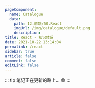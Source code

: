 ```yaml
---
pageComponent: 
  name: Catalogue
  data: 
    path: 12.前端/50.React
    imgUrl: /img/catalogue/default.png
    description: 
title: React - 知识体系
date: 2021-10-22 13:14:04
permalink: /react
sidebar: true
article: false
comment: false
editLink: false
---
```


::: tip
笔记正在更新的路上... :smile:
:::